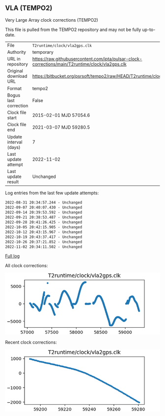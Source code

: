 
## VLA (TEMPO2)

Very Large Array clock corrections (TEMPO2)

This file is pulled from the TEMPO2 repository and may not be fully up-to-date.

|     |     |
|:--- |:--- |
| File | `T2runtime/clock/vla2gps.clk` |
| Authority | temporary |
| URL in repository | <https://raw.githubusercontent.com/ipta/pulsar-clock-corrections/main/T2runtime/clock/vla2gps.clk> |
| Original download URL | <https://bitbucket.org/psrsoft/tempo2/raw/HEAD/T2runtime/clock/vla2gps.clk> |
| Format | tempo2 |
| Bogus last correction | False |
| Clock file start | 2015-02-01 MJD 57054.6 |
| Clock file end | 2021-03-07 MJD 59280.5 |
| Update interval (days) | 7 |
| Last update attempt | 2022-11-02 |
| Last update result | Unchanged |

Log entries from the last few update attempts:
```
2022-08-31 20:34:57.244 - Unchanged
2022-09-07 20:40:07.430 - Unchanged
2022-09-14 20:39:53.592 - Unchanged
2022-09-21 20:38:53.487 - Unchanged
2022-09-28 20:41:26.425 - Unchanged
2022-10-05 20:42:15.905 - Unchanged
2022-10-12 20:43:15.967 - Unchanged
2022-10-19 20:43:37.417 - Unchanged
2022-10-26 20:37:21.852 - Unchanged
2022-11-02 20:34:11.502 - Unchanged
```
[Full log](https://raw.githubusercontent.com/ipta/pulsar-clock-corrections/main/log/T2runtime/clock/vla2gps.clk.log)


All clock corrections:

![plot of all clock corrections](vla2gps.clk.png "All corrections")

Recent clock corrections:

![plot of recent clock corrections](vla2gps.clk.short.png "Recent corrections")


